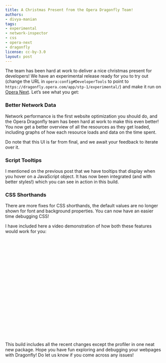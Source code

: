 ```yaml
---
title: A Christmas Present from the Opera Dragonfly Team!
authors:
- divya-manian
tags:
- experimental
- network-inspector
- css
- opera-next
- dragonfly
license: cc-by-3.0
layout: post
---
```


<p>The team has been hard at work to deliver a nice christmas present for developers! We have an experimental release ready for you to try out (change the URL in <code>opera:config#DeveloperTools</code> to point to <code><a>https://dragonfly.opera.com/app/stp-1/experimental/</a></code>) and make it run on <a href="http://opera.com/next/">Opera Next</a>. Let&#8217;s see what you get:</p>

<h3 id="better_network_data">Better Network Data</h3>

<p>Network performance is the first website optimization you should do, and the Opera Dragonfly team has been hard at work to make this even better! You now get a better overview of all the resources as they get loaded, including graphs of how each resource loads and data on the time spent. </p>

<p>Do note that this UI is far from final, and we await your feedback to iterate over it.</p>

<h3 id="script_tooltips">Script Tooltips</h3>

<p>I mentioned on the previous post that we have tooltips that display when you hover on a JavaScript object. It has now been integrated (and with better styles!) which you can see in action in this build. </p>


<h3 id="css_shorthands">CSS Shorthands</h3>

<p>There are more fixes for CSS shorthands, the default values are no longer shown for font and background properties. You can now have an easier time debugging CSS! </p>

<p>I have included here a video demonstration of how both these features would work for you:</p>

<object width="560" height="315"><param name="movie" value="http://www.youtube.com/v/Zng4yzE_Eg8?version=3&amp;amp;hl=en_US&amp;amp;rel=0" /><param name="allowFullScreen" value="true" /><param name="allowscriptaccess" value="never" /><embed src="http://www.youtube.com/v/Zng4yzE_Eg8?version=3&amp;amp;hl=en_US&amp;amp;rel=0" type="application/x-shockwave-flash" width="560" height="315" allowfullscreen="true" allowscriptaccess="never" /></object>

<p>This build includes all the recent changes except the profiler in one neat new package. Hope you have fun exploring and debugging your webpages with Dragonfly! Do let us know if you come across any issues!</p>
